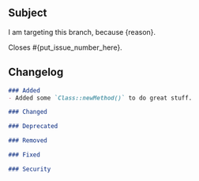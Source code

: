 <!-- THE PR TEMPLATE IS NOT AN OPTION. DO NOT DELETE IT, MAKE SURE YOU READ AND EDIT IT! -->
## Subject

<!-- Describe your Pull Request content here -->

<!--
    Show us you choose the right branch.
    Different branches are used for different things :
    - 3.x is for everything backwards compatible, like patches, features and deprecation notices
    - master is for deprecation removals and other changes that cannot be done without a BC-break
    More details here: https://github.com/sonata-project/SonataCacheBundle/blob/3.x/CONTRIBUTING.md#base-branch
-->
I am targeting this branch, because {reason}.

<!--
    Specify which issues will be fixed/closed.
    Remove it if this is not related.
-->

Closes #{put_issue_number_here}.

## Changelog

<!-- MANDATORY
    Fill the changelog part inside the code block.
    Follow this schema: http://keepachangelog.com/
    This will end up on https://github.com/sonata-project/SonataCacheBundle/releases,
    please keep it short and clear and to the point
-->

<!--
    If you are updating something that doesn't require
    a release, you can delete the whole "Changelog" section.
    (eg. update to docs, tests)
-->

<!-- REMOVE EMPTY SECTIONS -->
```markdown
### Added
- Added some `Class::newMethod()` to do great stuff.

### Changed

### Deprecated

### Removed

### Fixed

### Security
```

<!--
    If this is a work in progress, uncomment the "To do" section.
    You can add as many tasks as you want.
    If some are not relevant, just remove them.
-->
<!--
## To do

- [ ] Update the tests;
- [ ] Update the documentation;
- [ ] Add an upgrade note.
-->
